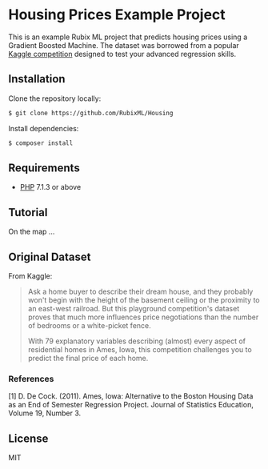 # Housing Prices Example Project
This is an example Rubix ML project that predicts housing prices using a Gradient Boosted Machine. The dataset was borrowed from a popular [Kaggle competition](https://www.kaggle.com/c/house-prices-advanced-regression-techniques) designed to test your advanced regression skills.

## Installation
Clone the repository locally:
```sh
$ git clone https://github.com/RubixML/Housing
```
  
Install dependencies:
```sh
$ composer install
```

## Requirements
-  [PHP](https://php.net) 7.1.3 or above

## Tutorial
On the map ...

## Original Dataset
From Kaggle:

> Ask a home buyer to describe their dream house, and they probably won't begin with the height of the basement ceiling or the proximity to an east-west railroad. But this playground competition's dataset proves that much more influences price negotiations than the number of bedrooms or a white-picket fence.
> 
> With 79 explanatory variables describing (almost) every aspect of residential homes in Ames, Iowa, this competition challenges you to predict the final price of each home.

### References
[1] D. De Cock. (2011). Ames, Iowa: Alternative to the Boston Housing Data as an End of Semester Regression Project. Journal of Statistics Education, Volume 19, Number 3.

## License

MIT
